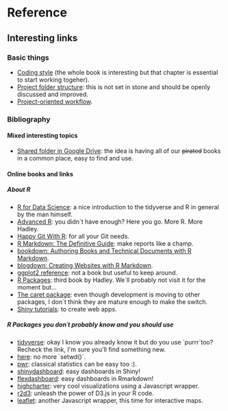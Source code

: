 # Reference

## Interesting links

### Basic things

 - [Coding style](http://adv-r.had.co.nz/Style.html) (the whole book is interesting but that chapter is essential to start working togeher).
- [Project folder structure](https://nicercode.github.io/blog/2013-04-05-projects/): this is not set in stone and should be openly discussed and improved.
- [Project-oriented workflow](https://www.tidyverse.org/articles/2017/12/workflow-vs-script/).

### Bibliography

#### Mixed interesting topics

- [Shared folder in Google Drive](https://drive.google.com/drive/u/2/folders/1M-lLxvZh1b_h3H4rWZg4nayPHAI7LD3Z): the idea is having all of our ~~pirated~~ books in a common place, easy to find and use. 

#### Online books and links

##### _About R_
- [R for Data Science](https://r4ds.had.co.nz/): a nice introduction to the tidyverse and R in general by the man himself.
- [Advanced R](http://adv-r.had.co.nz/): you didn´t have enough? Here you go. More R. More Hadley.
- [Happy Git With R](https://happygitwithr.com/): for all your Git needs.
- [R Markdown: The Definitive Guide](https://bookdown.org/yihui/rmarkdown/): make reports like a champ.
- [bookdown: Authoring Books and Technical Documents with R Markdown](https://bookdown.org/yihui/bookdown/).
- [blogdown: Creating Websites with R Markdown](https://bookdown.org/yihui/blogdown/).
- [ggplot2 reference](https://ggplot2.tidyverse.org/index.html): not a book but useful to keep around.
- [R Packages](http://r-pkgs.had.co.nz/): third book by Hadley. We´ll probably not visit it for the moment but...
- [The caret package](https://topepo.github.io/caret/): even though development is moving to other packages, I don´t think they are mature enough to make the switch.
- [Shiny tutorials](https://shiny.rstudio.com/articles/): to create web apps.

##### _R Packages you don´t probably know and you should use_
- [tidyverse](https://www.tidyverse.org/): okay I know you already know it but do you use ´purrr´too? Recheck the link, I'm sure you'll find something new.
- [here](https://cran.r-project.org/web/packages/here/index.html): no more ´setwd()´. 
- [pwr](https://cran.r-project.org/web/packages/pwr/pwr.pdf): classical statistics can be easy too :).
- [shinydashboard](https://rstudio.github.io/shinydashboard/): easy dashboards in Shiny!
- [flexdashboard](https://rmarkdown.rstudio.com/flexdashboard/): easy dashboards in Rmarkdown!
- [highcharter](http://jkunst.com/highcharter/): very cool visualizations using a Javascript wrapper.
- [r2d3](https://rstudio.github.io/r2d3/): unleash the power of D3.js in your R code.
- [leaflet](https://rstudio.github.io/leaflet/): another Javascript wrapper, this time for interactive maps.
